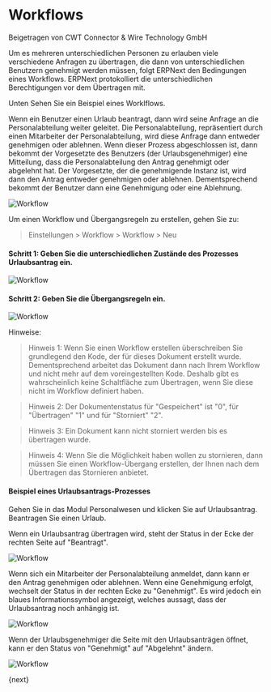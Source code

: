 # Workflows
<span class="text-muted contributed-by">Beigetragen von CWT Connector & Wire Technology GmbH</span>

Um es mehreren unterschiedlichen Personen zu erlauben viele verschiedene Anfragen zu übertragen, die dann von unterschiedlichen Benutzern genehmigt werden müssen, folgt ERPNext den Bedingungen eines Workflows. ERPNext protokolliert die unterschiedlichen Berechtigungen vor dem Übertragen mit.

Unten Sehen Sie ein Beispiel eines Worklflows.

Wenn ein Benutzer einen Urlaub beantragt, dann wird seine Anfrage an die Personalabteilung weiter geleitet. Die Personalabteilung, repräsentiert durch einen Mitarbeiter der Personalabteilung, wird diese Anfrage dann entweder genehmigen oder ablehnen. Wenn dieser Prozess abgeschlossen ist, dann bekommt der Vorgesetzte des Benutzers (der Urlaubsgenehmiger) eine Mitteilung, dass die Personalabteilung den Antrag genehmigt oder abgelehnt hat. Der Vorgesetzte, der die genehmigende Instanz ist, wird dann den Antrag entweder genehmigen oder ablehnen. Dementsprechend bekommt der Benutzer dann eine Genehmigung oder eine Ablehnung.

<img class="screenshot" alt="Workflow" src="/assets/erpnext_docs/assets/img/setup/workflow-leave-fl.jpg">

Um einen Workflow und Übergangsregeln zu erstellen, gehen Sie zu:

> Einstellungen > Workflow > Workflow > Neu

#### Schritt 1: Geben Sie die unterschiedlichen Zustände des Prozesses Urlaubsantrag ein.

<img class="screenshot" alt="Workflow" src="/assets/erpnext_docs/assets/img/setup/workflow-1.png">

#### Schritt 2: Geben Sie die Übergangsregeln ein.

<img class="screenshot" alt="Workflow" src="/assets/erpnext_docs/assets/img/setup/workflow-2.png">

Hinweise:

> Hinweis 1: Wenn Sie einen Workflow erstellen überschreiben Sie grundlegend den Kode, der für dieses Dokument erstellt wurde. Dementsprechend arbeitet das Dokument dann nach Ihrem Workflow und nicht mehr auf dem voreingestellten Kode. Deshalb gibt es wahrscheinlich keine Schaltfläche zum Übertragen, wenn Sie diese nicht im Workflow definiert haben.

> Hinweis 2: Der Dokumentenstatus für "Gespeichert" ist "0", für "Übertragen" "1" und für "Storniert" "2".

> Hinweis 3: Ein Dokument kann nicht storniert werden bis es übertragen wurde.

> Hinweis 4: Wenn Sie die Möglichkeit haben wollen zu stornieren, dann müssen Sie einen Workflow-Übergang erstellen, der Ihnen nach dem Übertragen das Stornieren anbietet.

#### Beispiel eines Urlaubsantrags-Prozesses

Gehen Sie in das Modul Personalwesen und klicken Sie auf Urlaubsantrag. Beantragen Sie einen Urlaub.

Wenn ein Urlaubsantrag übertragen wird, steht der Status in der Ecke der rechten Seite auf "Beantragt".

<img class="screenshot" alt="Workflow" src="/assets/erpnext_docs/assets/img/setup/workflow-3.png">

Wenn sich ein Mitarbeiter der Personalabteilung anmeldet, dann kann er den Antrag genehmigen oder ablehnen. Wenn eine Genehmigung erfolgt, wechselt der Status in der rechten Ecke zu "Genehmigt". Es wird jedoch ein blaues Informationssymbol angezeigt, welches aussagt, dass der Urlaubsantrag noch anhängig ist.

<img class="screenshot" alt="Workflow" src="/assets/erpnext_docs/assets/img/setup/workflow-4.png">

Wenn der Urlaubsgenehmiger die Seite mit den Urlaubsanträgen öffnet, kann er den Status von "Genehmigt" auf "Abgelehnt" ändern.

<img class="screenshot" alt="Workflow" src="/assets/erpnext_docs/assets/img/setup/workflow-5.png">

{next}
